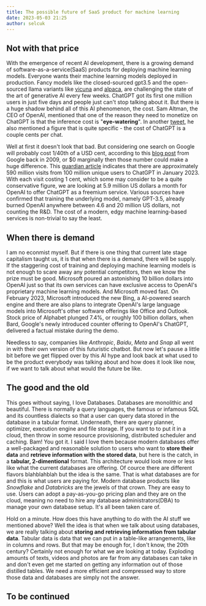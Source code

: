 ```yaml
---
title: The possible future of SaaS product for machine learning
date: 2023-05-03 21:25
author: selcuk
---
```


## Not with that price

With the emergence of recent AI development, there is a growing demand of 
software-as-a-service(SaaS) products for deploying machine learning models. 
Everyone wants their machine learning models deployed in production. Fancy models
like the closed-sourced gpt3.5 and the open-sourced llama variants like [vicuna](https://huggingface.co/lmsys/vicuna-13b-delta-v0) and [alpaca](https://github.com/tloen/alpaca-lora), are challenging the state of the art of generative AI every few 
weeks. ChatGPT got its first one million users in just five days and people just can't 
stop talking about it. But there is a huge shadow behind all of this AI phenomenon, the 
cost. Sam Altman, the CEO of OpenAI, mentioned that one of the reason they need to 
monetize on ChatGPT is that the inference cost is "**eye-watering**". In another [tweet](https://twitter.com/sama/status/1599671496636780546?lang=en), he also mentioned a figure that is quite specific - the cost of ChatGPT is a couple cents per chat. 

Well at first it doesn't look that bad. But considering one search on Google will probably cost 1/40th of a USD cent, according to this [blog post](https://googleblog.blogspot.com/2009/01/powering-google-search.html) from Google back in 2009, or $0 marginally then those number could make a huge difference. This [guardian article](https://www.theguardian.com/technology/2023/feb/02/chatgpt-100-million-users-open-ai-fastest-growing-app) indicates that there are approximately 590 million visits from 100 million unique users to ChatGPT in January 2023. With each visit costing 1 cent, which some may consider to be a quite conservative figure, we are looking at 5.9 million US dollars a month for OpenAI to offer ChatGPT as a freemium service. Various sources have confirmed that training the underlying model, namely GPT-3.5, already burned OpenAI anywhere between 4.6 and 20 million US dollars, not counting the R&D. The cost of a modern, edgy machine learning-based services is non-trivial to say the least.

## When there is demand

I am no econmist myself. But if there is one thing that current late stage capitalism taught us, it is that when there is a demand, there will be supply. If the staggering cost of training and deploying machine learning models is not enough to scare away any potential competitors, then we know the prize must be good. Microsoft poured an astonishing 10 billion dollars into OpenAI just so that its own services can have exclusive access to OpenAI's proprietary machine learning models. And Microsoft moved fast. On February 2023, Microsoft introduced the new Bing, a AI-powered search engine and there are also plans to integrate OpenAI's large language models into Microsoft's other software offerings like Office and Outlook. Stock price of Alphabet plunged 7.4%, or roughly 100 billion dollars, when Bard, Google's newly introduced counter offering to OpenAI's ChatGPT, delivered a factual mistake during the demo. 

Needless to say, companies like *Anthropic*, *Baidu*, *Meta* and *Snap* all went in with their own version of this futuristic chatbot. But now let's pause a little bit before we get flipped over by this AI hype and look back at what used to be the product everybody was talking about and how does it look like now, if we want to talk about what would the future be like.


## The good and the old

This goes without saying, I love Databases. Databases are monolithic and beautiful. There is normally a query languages, the famous or infamous SQL and its countless dialects so that a user can query data stored in the database in a tabular format. Underneath, there are query planner, optimizer, execution engine and file storage. If you want to to put it in a cloud, then throw in some resource provisioning, distributed scheduler and caching. Bam! You got it. I said I love them because modern databases offer a well-packaged and reasonable solution to users who want to **store their data** and **retrieve information with the stored data**, but here is the catch, in a **tabular, 2-dimentional** format. This architecture would look more or less like what the current databases are offering. Of cource there are different flavors blahblahblah but the idea is the same. That is what databases are for and this is what users are paying for. Modern database products like *Snowflake* and *Databricks* are the jewels of that crown. They are easy to use. Users can adopt a pay-as-you-go pricing plan and they are on the cloud, meaning no need to hire any database administrators(DBA) to manage your own database setup. It's all been taken care of. 

Hold on a minute. How does this have anything to do with the AI stuff we mentioned above? Well the idea is that when we talk about using databases, we are really talking about **storing and retrieving information from tabular data**. Tabular data is data that we can put in a table-like arrangements, like in columns and rows. But that may be enough for, I don't know, the 20th century? Certainly not enough for what we are looking at today. Exploding amounts of texts, videos and photos are far from any databases can take in and don't even get me started on getting any information out of those distilled tables. We need a more efficient and compressed way to store those data and databases are simply not the answer.

## To be continued

